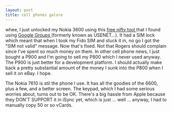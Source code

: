 ```yaml
---
layout: post
title: cell phones galore 
---
```



whee, I just unlocked my Nokia 3600 using this <a href="http://www.uniquephones.com/unlock/">free nifty tool </a>that I found using <a href="http://groups.google.com/">Google Groups </a>(formerly known as USENET...). It had a SIM lock which meant that when I took my Fido SIM and stuck it in, no go I got the "SIM not valid" message. Now that's fixed. Not that Rogers should complain since I've spent so much money on them. In other cell phone news, I just bought a P900 and I'm going to sell my P800 which I never used anyway. The P900 is just better for a development platform. I should actually make back a pretty substantial amount of the money I sunk into the P800 when I sell it on eBay. I hope. 

The Nokia 7610 is stil the phone I use. It has all the goodies of the 6600, plus a few, and a better screen. The keypad, which I had some serious worries about, turns out to be OK. There's a big hassle from Apple because they DON'T SUPPORT it in iSync yet, which is just ... well ... anyway, I had to manually copy 50 or so vCards.
